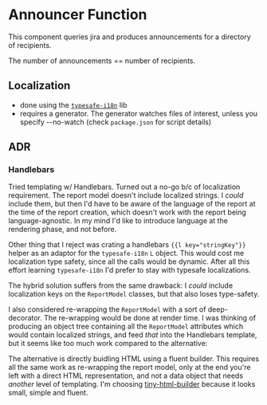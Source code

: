 # Announcer Function

This component queries jira and produces announcements for a directory of recipients.

The number of announcements == number of recipients.

## Localization

- done using the [`typesafe-i18n`][typesafe-i18n] lib
- requires a generator. The generator watches files of interest, unless you specify --no-watch
  (check `package.json` for script details)
  
## ADR

### Handlebars

Tried templating w/ Handlebars. Turned out a no-go b/c of localization requirement. The report model
doesn't include localized strings. I _could_ include them, but then I'd have to be aware of the
language of the report at the time of the report creation, which doesn't work with the report being
language-agnostic. In my mind I'd like to introduce language at the rendering phase, and not before.

Other thing that I reject was crating a handlebars `{{l key="stringKey"}}` helper as an adaptor for 
the `typesafe-i18n` `L` object. This would cost me localization type safety, since all the calls 
would be dynamic. After all this effort learning `typesafe-i18n` I'd prefer to stay with typesafe 
localizations.

The hybrid solution suffers from the same drawback: I _could_ include localization keys on the 
`ReportModel` classes, but that also loses type-safety.

I also considered re-wrapping the `ReportModel` with a sort of deep-decorator. The re-wrapping 
would be done at render time. I was thinking of producing an object tree containing all the 
`ReportModel` attributes which would contain localized strings, and feed _that_ into the 
Handlebars template, but it seems like too much work compared to the alternative:

The alternative is directly buidling HTML using a fluent builder. This requires all the same 
work as re-wrapping the report model, only at the end you're left with a direct HTML 
representation, and not a data object that needs _another_ level of templating. I'm choosing 
[tiny-html-builder][tiny-html-builder] because it looks small, simple and fluent.


[tiny-html-builder]: https://www.npmjs.com/package/tiny-html-builder
[typesafe-i18n]: https://github.com/ivanhofer/typesafe-i18n
